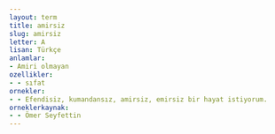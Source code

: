 ```yaml
---
layout: term
title: amirsiz
slug: amirsiz
letter: A
lisan: Türkçe
anlamlar:
- Amiri olmayan
ozellikler:
- - sıfat
ornekler:
- - Efendisiz, kumandansız, amirsiz, emirsiz bir hayat istiyorum.
orneklerkaynak:
- - Ömer Seyfettin
---
```

